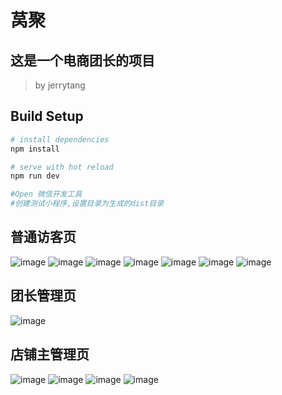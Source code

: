 # 莴聚

## 这是一个电商团长的项目

> by jerrytang

## Build Setup

``` bash
# install dependencies
npm install

# serve with hot reload
npm run dev

#Open 微信开发工具
#创建测试小程序,设置目录为生成的dist目录
```
## 普通访客页
![image](https://github.com/jerrytang67/mpvue-woju/blob/master/png/1.png)
![image](https://github.com/jerrytang67/mpvue-woju/tree/master/png/2.png)
![image](https://github.com/jerrytang67/mpvue-woju/tree/master/png/3.png)
![image](https://github.com/jerrytang67/mpvue-woju/tree/master/png/4.png)
![image](https://github.com/jerrytang67/mpvue-woju/tree/master/png/5.png)
![image](https://github.com/jerrytang67/mpvue-woju/tree/master/png/6.png)
![image](https://github.com/jerrytang67/mpvue-woju/tree/master/png/7.png)

## 团长管理页
![image](https://github.com/jerrytang67/mpvue-woju/tree/master/png/8.png)

## 店铺主管理页
![image](https://github.com/jerrytang67/mpvue-woju/tree/master/png/9.png)
![image](https://github.com/jerrytang67/mpvue-woju/tree/master/png/10.png)
![image](https://github.com/jerrytang67/mpvue-woju/tree/master/png/11.png)
![image](https://github.com/jerrytang67/mpvue-woju/tree/master/png/12.png)

